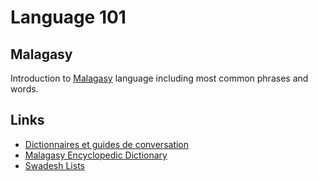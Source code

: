 # Language 101
## Malagasy
Introduction to [Malagasy](https://samhess.github.io/malagasy) language including most common phrases and words.

## Links 
- [Dictionnaires et guides de conversation](http://dico.malgache.free.fr)
- [Malagasy Encyclopedic Dictionary](http://malagasyword.org)
- [Swadesh Lists](https://en.wiktionary.org/wiki/Appendix:Swadesh_lists) 
